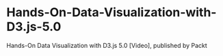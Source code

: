# Hands-On-Data-Visualization-with-D3.js-5.0
Hands-On Data Visualization with D3.js 5.0 [Video], published by Packt
